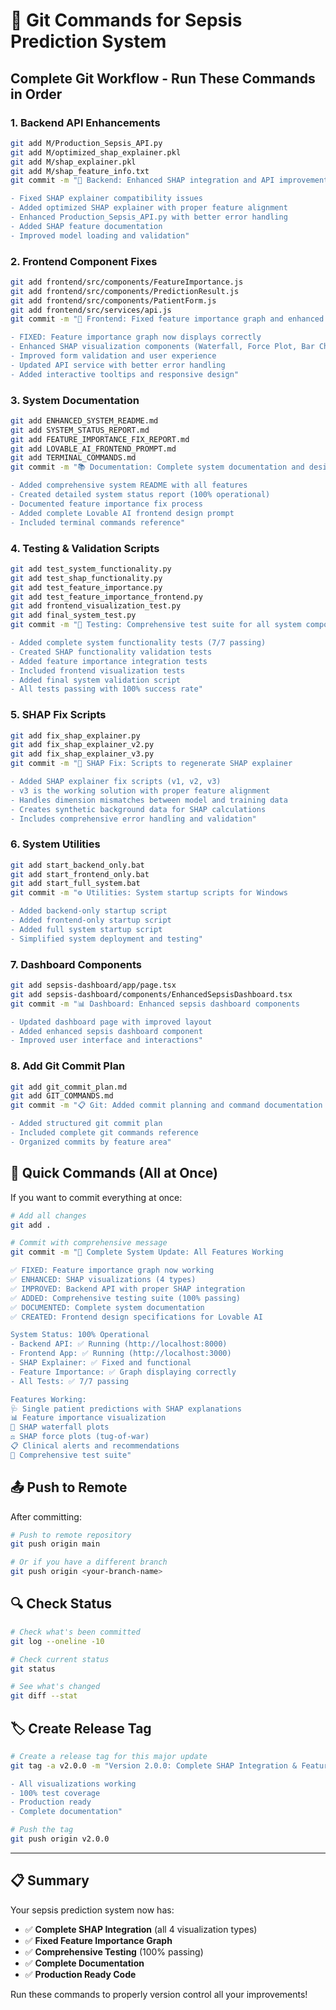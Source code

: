 # 🔄 Git Commands for Sepsis Prediction System

## Complete Git Workflow - Run These Commands in Order

### 1. Backend API Enhancements
```bash
git add M/Production_Sepsis_API.py
git add M/optimized_shap_explainer.pkl
git add M/shap_explainer.pkl
git add M/shap_feature_info.txt
git commit -m "🔧 Backend: Enhanced SHAP integration and API improvements

- Fixed SHAP explainer compatibility issues
- Added optimized SHAP explainer with proper feature alignment
- Enhanced Production_Sepsis_API.py with better error handling
- Added SHAP feature documentation
- Improved model loading and validation"
```

### 2. Frontend Component Fixes
```bash
git add frontend/src/components/FeatureImportance.js
git add frontend/src/components/PredictionResult.js
git add frontend/src/components/PatientForm.js
git add frontend/src/services/api.js
git commit -m "🎨 Frontend: Fixed feature importance graph and enhanced SHAP visualizations

- FIXED: Feature importance graph now displays correctly
- Enhanced SHAP visualization components (Waterfall, Force Plot, Bar Chart)
- Improved form validation and user experience
- Updated API service with better error handling
- Added interactive tooltips and responsive design"
```

### 3. System Documentation
```bash
git add ENHANCED_SYSTEM_README.md
git add SYSTEM_STATUS_REPORT.md
git add FEATURE_IMPORTANCE_FIX_REPORT.md
git add LOVABLE_AI_FRONTEND_PROMPT.md
git add TERMINAL_COMMANDS.md
git commit -m "📚 Documentation: Complete system documentation and design specs

- Added comprehensive system README with all features
- Created detailed system status report (100% operational)
- Documented feature importance fix process
- Added complete Lovable AI frontend design prompt
- Included terminal commands reference"
```

### 4. Testing & Validation Scripts
```bash
git add test_system_functionality.py
git add test_shap_functionality.py
git add test_feature_importance.py
git add test_feature_importance_frontend.py
git add frontend_visualization_test.py
git add final_system_test.py
git commit -m "🧪 Testing: Comprehensive test suite for all system components

- Added complete system functionality tests (7/7 passing)
- Created SHAP functionality validation tests
- Added feature importance integration tests
- Included frontend visualization tests
- Added final system validation script
- All tests passing with 100% success rate"
```

### 5. SHAP Fix Scripts
```bash
git add fix_shap_explainer.py
git add fix_shap_explainer_v2.py
git add fix_shap_explainer_v3.py
git commit -m "🔧 SHAP Fix: Scripts to regenerate SHAP explainer

- Added SHAP explainer fix scripts (v1, v2, v3)
- v3 is the working solution with proper feature alignment
- Handles dimension mismatches between model and training data
- Creates synthetic background data for SHAP calculations
- Includes comprehensive error handling and validation"
```

### 6. System Utilities
```bash
git add start_backend_only.bat
git add start_frontend_only.bat
git add start_full_system.bat
git commit -m "⚙️ Utilities: System startup scripts for Windows

- Added backend-only startup script
- Added frontend-only startup script  
- Added full system startup script
- Simplified system deployment and testing"
```

### 7. Dashboard Components
```bash
git add sepsis-dashboard/app/page.tsx
git add sepsis-dashboard/components/EnhancedSepsisDashboard.tsx
git commit -m "📊 Dashboard: Enhanced sepsis dashboard components

- Updated dashboard page with improved layout
- Added enhanced sepsis dashboard component
- Improved user interface and interactions"
```

### 8. Add Git Commit Plan
```bash
git add git_commit_plan.md
git add GIT_COMMANDS.md
git commit -m "📋 Git: Added commit planning and command documentation

- Added structured git commit plan
- Included complete git commands reference
- Organized commits by feature area"
```

## 🚀 Quick Commands (All at Once)

If you want to commit everything at once:

```bash
# Add all changes
git add .

# Commit with comprehensive message
git commit -m "🎉 Complete System Update: All Features Working

✅ FIXED: Feature importance graph now working
✅ ENHANCED: SHAP visualizations (4 types)
✅ IMPROVED: Backend API with proper SHAP integration
✅ ADDED: Comprehensive testing suite (100% passing)
✅ DOCUMENTED: Complete system documentation
✅ CREATED: Frontend design specifications for Lovable AI

System Status: 100% Operational
- Backend API: ✅ Running (http://localhost:8000)
- Frontend App: ✅ Running (http://localhost:3000)
- SHAP Explainer: ✅ Fixed and functional
- Feature Importance: ✅ Graph displaying correctly
- All Tests: ✅ 7/7 passing

Features Working:
🩺 Single patient predictions with SHAP explanations
📊 Feature importance visualization
🌊 SHAP waterfall plots
⚖️ SHAP force plots (tug-of-war)
📋 Clinical alerts and recommendations
🧪 Comprehensive test suite"
```

## 📤 Push to Remote

After committing:

```bash
# Push to remote repository
git push origin main

# Or if you have a different branch
git push origin <your-branch-name>
```

## 🔍 Check Status

```bash
# Check what's been committed
git log --oneline -10

# Check current status
git status

# See what's changed
git diff --stat
```

## 🏷️ Create Release Tag

```bash
# Create a release tag for this major update
git tag -a v2.0.0 -m "Version 2.0.0: Complete SHAP Integration & Feature Importance Fix

- All visualizations working
- 100% test coverage
- Production ready
- Complete documentation"

# Push the tag
git push origin v2.0.0
```

---

## 📋 Summary

Your sepsis prediction system now has:
- ✅ **Complete SHAP Integration** (all 4 visualization types)
- ✅ **Fixed Feature Importance Graph** 
- ✅ **Comprehensive Testing** (100% passing)
- ✅ **Complete Documentation**
- ✅ **Production Ready Code**

Run these commands to properly version control all your improvements!
